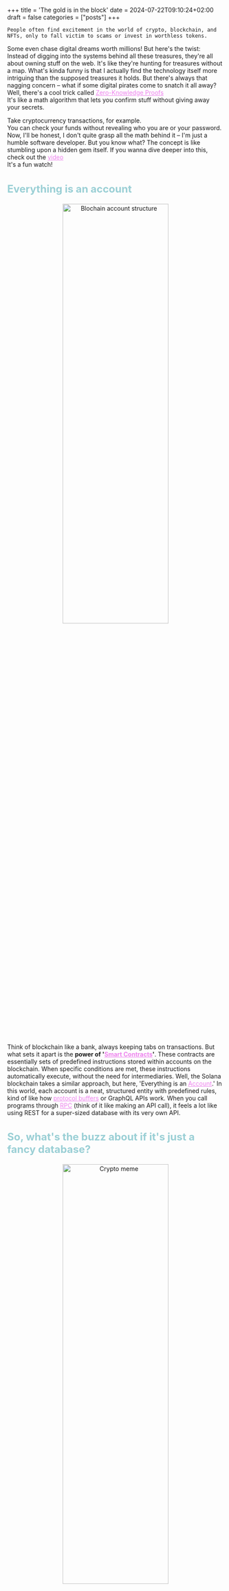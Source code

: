 +++
title = 'The gold is in the block'
date = 2024-07-22T09:10:24+02:00
draft = false
categories = ["posts"]
+++

    People often find excitement in the world of crypto, blockchain, and NFTs, only to fall victim to scams or invest in worthless tokens.
Some even chase digital dreams worth millions!
But here's the twist:  
Instead of digging into the systems behind all these treasures, they're all about owning stuff on the web.
It's like they're hunting for treasures without a map.
What's kinda funny is that I actually find the technology itself more intriguing than the supposed treasures it holds. 
But there's always that nagging concern – what if some digital pirates come to snatch it all away?
Well, there's a cool trick called <a href="https://en.wikipedia.org/wiki/Zero-knowledge_proof" style="color: violet;">Zero-Knowledge Proofs</a>  
It's like a math algorithm that lets you confirm stuff without giving away your secrets.

Take cryptocurrency transactions, for example.  
You can check your funds without revealing who you are or your password.
Now, I'll be honest, I don't quite grasp all the math behind it – I'm just a humble software developer.
But you know what? The concept is like stumbling upon a hidden gem itself.
If you wanna dive deeper into this, check out the <a href="https://www.youtube.com/watch?v=fOGdb1CTu5c" style="color: violet;">video</a>  
It's a fun watch!
<h2 style="color: #9ACFD5; font-size: x-large; font-weight: bold; ">Everything is an account</h2>
<div style="text-align: center;">
<img src="https://firebasestorage.googleapis.com/v0/b/fbase-2d77d.appspot.com/o/assets%2Fgold_is_in_the_block%2Faccount-structure.png?alt=media&token=e72dd981-6171-4ec6-ba80-8757897fa2fc"  style="border-radius:10px;" width="70%" height="50%" alt="Blochain account structure"/>
</div>
Think of blockchain like a bank, always keeping tabs on transactions. 
But what sets it apart is the <b>power of '<a href="https://docs.solana.com/developing/intro/programs" style="color: violet;">Smart Contracts</a>'</b>. 
These contracts are essentially sets of predefined instructions stored within accounts on the blockchain.
When specific conditions are met, these instructions automatically execute, without the need for intermediaries.
Well, the Solana blockchain takes a similar approach, but here, 'Everything is an <a href="https://docs.solana.com/developing/programming-model/accounts" style="color: violet;">Account</a>.'
In this world, each account is a neat, structured entity with predefined rules, kind of like how <a href="https://protobuf.dev/" style="color: violet;">protocol buffers</a> or GraphQL APIs work. 
When you call programs through <a href="https://en.wikipedia.org/wiki/Remote_procedure_call" style="color: violet;">RPC</a> (think of it like making an API call), it feels a lot like using REST for a super-sized database with its very own API.

<h2 style="color: #9ACFD5; font-size: x-large; font-weight: bold; "> So, what's the buzz about if it's just a fancy database?</h2>
<div style="text-align: center;">
<img src="https://firebasestorage.googleapis.com/v0/b/fbase-2d77d.appspot.com/o/assets%2Fgold_is_in_the_block%2Fblockchain-meme.jpg?alt=media&token=e00b735c-d4b9-4ed0-b379-8bc22fe32ca5" style="border-radius:10px;" width="70%" height="50%" alt="Crypto meme"/>
</div>
Why all the fuss about blockchain, you might ask?  
It's similar to folks mistaking it for rocket science when, in reality, it's quite a straightforward process.
Here are the steps:  
You start by defining all the accounts that'll be part of your program's context.

Then, you write down the instructions for what each account will do and who's paying the bill for the execution and uptime (that's the 'gas fees' part).

Once you've got that sorted, you deploy it onto the devnet, and your app creates JavaScript types, that you will use to interact with the program.
All you really need is a program public key (*program id*), because smart programs are essentially accounts themselves. 
And voila!
You're ready to interact with it, and it's out there in the world, with all the records easily accessible.

Now, for the fun part, tools like <a href="https://www.anchor-lang.com/" style="color: violet;">Anchor</a> and <a href="https://docs.solana.com/cli" style="color: violet;">Solana-CLI</a>
are like your very own playground in the blockchain world. They make it easy for developers to dive in and experiment, giving you a chance to go from zero to 'rich' in seconds... well, maybe 'temporarily rich' is more like it (*try Solana airdrop 2*).
If you ask me, it's worth a shot. Building yet another dull CRUD app might just start feeling thrilling all over again.
Plus, Solana even offers a <a href="https://beta.solpg.io/" style="color: violet;">native solana playground</a> where you can test it out without configuring anything.

<h2 style="color: #9ACFD5; font-size: x-large; font-weight: bold; "> NFTs: More Than Just Million-Dollar Images</h2>
<div style="text-align: center;">
<img src="https://firebasestorage.googleapis.com/v0/b/fbase-2d77d.appspot.com/o/assets%2Fgold_is_in_the_block%2Fnft-meme.png?alt=media&token=2bb2871d-3f30-46e5-a950-0b355da703af" style="border-radius:10px;" width="50%" height="50%" alt="Nft Meme"/>
</div>
Ask a random person about NFTs, and they'll likely tell you it's all about the images.  
But in reality, it's not just the image. It's the token and the link to where the data is stored that make it unique.  
<a href="https://youtu.be/Oz9zw7-_vhM?si=ixDHbbbZv9fyJlVS" style="color: violet;">Learn More about NFTs</a>

**The actual image or any other data isn't on the blockchain itself.** 
It's the proof that this digital asset belongs to you.  
Think about where ownership matters most?

The answer is <a href="https://icoda.io/blog/nft-gaming-companies-and-trends-a-2024-perspective/" style="color: violet;">gaming</a>
Items like skins, swords, characters, or avatars can become NFTs, allowing players to truly own and trade them. Traditional methods of selling entire game accounts fall short in the context of in-game economies.
NFTs add a new layer to the gaming experience by enabling the transfer of specific items.
Imagine being part of a special event within a game and having an NFT to prove your exclusive possession of something. It not only enhances the gaming experience but also lets you show off to your friends, thanks to your ownership details right there on the blockchain.
NFTs aren't limited to gaming, though. Companies can use them to guarantee authenticity and traceability.  
<a href="https://www2.deloitte.com/us/en/pages/operations/articles/blockchain-supply-chain-innovation.html" style="color: violet;">Learn More</a>

For example, if you run a shop selling T-shirts, you can record each transaction on the blockchain, showcasing purchases from eco-friendly providers.
Later, when the item is ready, you can create an NFT with a link to the entire production process. 
This allows consumers to verify the legitimacy of their purchase.
The beauty of it is that you're not restricted to existing blockchains. But I'll save that topic for another post...

Just remember, blockchain isn't just about sketchy stuff.
It's a whole playground waiting to be explored. Beyond all the hype, there are some cool hidden features and possibilities to discover. 
It's not just about shady deals; blockchain can bring some exciting innovations to the table. 
So, don't let the noise get in the way of finding some awesome opportunities in this world of blockchain tech.  
<a href="https://www.soldev.app/course" style="color: violet;">Great Starting Point for Blockchain</a>

